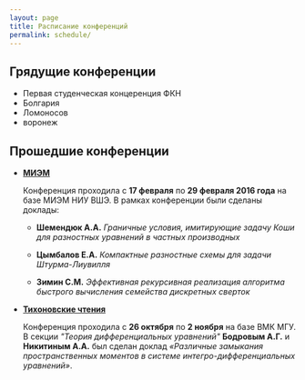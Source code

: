 ```yaml
---
layout: page
title: Расписание конференций
permalink: schedule/
---
```


## Грядущие конференции

+ Первая студенческая концеренция ФКН
+ Болгария
+ Ломоносов
+ воронеж

## Прошедшие конференции

+ **[МИЭМ](https://miem.hse.ru/armntk)**

  Конференция проходила с **17 февраля** по **29 февраля 2016 года** на базе МИЭМ НИУ ВШЭ. В рамках конференции были сделаны доклады:

    + **Шемендюк А.А.** _Граничные условия, имитирующие задачу Коши для     разностных уравнений в частных производных_

    + **Цымбалов Е.А.** _Компактные разностные схемы для задачи Штурма-Лиувилля_

    + **Зимин С.М.** _Эффективная рекурсивная реализация алгоритма быстрого вычисления семейства дискретных сверток_


+ **[Тихоновские чтения](https://cs.msu.ru/tikhonov_readings2015)**

  Конференция проходила с **26 октября** по **2 ноября** на базе ВМК МГУ. В секции _"Теория дифференциальных уравнений"_ **Бодровым А.Г.** и **Никитиным А.А.** был сделан доклад _«Различные замыкания пространственных моментов в системе интегро-дифференциальных уравнений»_.
